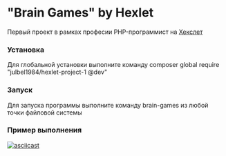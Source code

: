 # "Brain Games" by Hexlet

Первый проект в рамках професии PHP-программист на [Хекслет](https://ru.hexlet.io/professions/php)

### Установка

Для глобальной установки выполните команду composer global require "julbel1984/hexlet-project-1 @dev"


### Запуск

Для запуска программы выполните команду brain-games из любой точки файловой системы

### Пример выполнения

[![asciicast](https://asciinema.org/a/rWr5Vr8a3nJYU98dihShImo1Q.svg)](https://asciinema.org/a/rWr5Vr8a3nJYU98dihShImo1Q)
